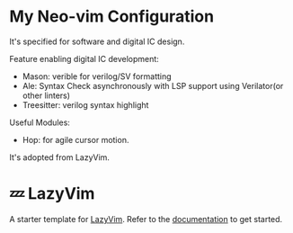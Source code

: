 # My Neo-vim Configuration

It's specified for software and digital IC design.

Feature enabling digital IC development:

- Mason: verible for verilog/SV formatting
- Ale: Syntax Check asynchronously with LSP support using Verilator(or other linters)
- Treesitter: verilog syntax highlight

Useful Modules:

- Hop: for agile cursor motion.



It's adopted from LazyVim.

# 💤 LazyVim

A starter template for [LazyVim](https://github.com/LazyVim/LazyVim).
Refer to the [documentation](https://lazyvim.github.io/installation) to get started.
